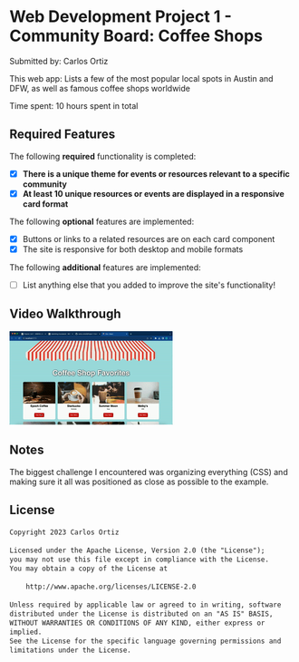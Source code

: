 # Web Development Project 1 - Community Board: Coffee Shops

Submitted by: Carlos Ortiz

This web app: Lists a few of the most popular local spots in Austin and DFW, as well as famous coffee shops worldwide

Time spent: 10 hours spent in total

## Required Features

The following **required** functionality is completed:

- [x] **There is a unique theme for events or resources relevant to a specific community**
- [x] **At least 10 unique resources or events are displayed in a responsive card format**

The following **optional** features are implemented:

- [x] Buttons or links to a related resources are on each card component
- [x] The site is responsive for both desktop and mobile formats

The following **additional** features are implemented:

- [ ] List anything else that you added to improve the site's functionality!

## Video Walkthrough

<img src='./Kapture.gif' title='Video Walkthrough' width='' alt='Video Walkthrough' />

## Notes

The biggest challenge I encountered was organizing everything (CSS) and making sure it all was positioned as close as possible to the example.

## License

    Copyright 2023 Carlos Ortiz

    Licensed under the Apache License, Version 2.0 (the "License");
    you may not use this file except in compliance with the License.
    You may obtain a copy of the License at

        http://www.apache.org/licenses/LICENSE-2.0

    Unless required by applicable law or agreed to in writing, software
    distributed under the License is distributed on an "AS IS" BASIS,
    WITHOUT WARRANTIES OR CONDITIONS OF ANY KIND, either express or implied.
    See the License for the specific language governing permissions and
    limitations under the License.
